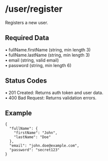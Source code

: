 # /user/register

Registers a new user.

## Required Data
• fullName.firstName (string, min length 3)  
• fullName.lastName (string, min length 3)  
• email (string, valid email)  
• password (string, min length 6)

## Status Codes
• 201 Created: Returns auth token and user data.  
• 400 Bad Request: Returns validation errors.

## Example
```
{
  "fullName": {
    "firstName": "John",
    "lastName": "Doe"
  },
  "email": "john.doe@example.com",
  "password": "secret123"
}
```